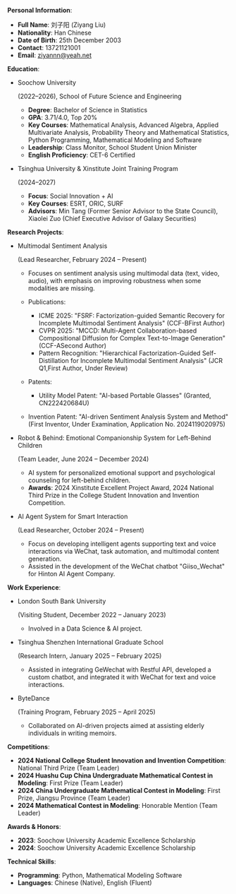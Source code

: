 **Personal Information**:

- **Full Name**: 刘子阳 (Ziyang Liu)
- **Nationality**: Han Chinese
- **Date of Birth**: 25th December 2003
- **Contact**: 13721121001
- **Email**: ziyannn@yeah.net

**Education**:

- Soochow University

   (2022–2026), School of Future Science and Engineering

  - **Degree**: Bachelor of Science in Statistics
  - **GPA**: 3.71/4.0, Top 20%
  - **Key Courses**: Mathematical Analysis, Advanced Algebra, Applied Multivariate Analysis, Probability Theory and Mathematical Statistics, Python Programming, Mathematical Modeling and Software
  - **Leadership**: Class Monitor, School Student Union Minister
  - **English Proficiency**: CET-6 Certified

- Tsinghua University & Xinstitute Joint Training Program

   (2024–2027)

  - **Focus**: Social Innovation + AI
  - **Key Courses**: ESRT, ORIC, SURF
  - **Advisors**: Min Tang (Former Senior Advisor to the State Council), Xiaolei Zuo (Chief Executive Advisor of Galaxy Securities)

**Research Projects**:

- Multimodal Sentiment Analysis

   (Lead Researcher, February 2024 – Present)

  - Focuses on sentiment analysis using multimodal data (text, video, audio), with emphasis on improving robustness when some modalities are missing.

  - Publications:

    - ICME 2025: "FSRF: Factorization-guided Semantic Recovery for Incomplete Multimodal Sentiment Analysis" (CCF-BFirst Author)
    - CVPR 2025: "MCCD: Multi-Agent Collaboration-based Compositional Diffusion for Complex Text-to-Image Generation" (CCF-ASecond Author)
    - Pattern Recognition: "Hierarchical Factorization-Guided Self-Distillation for Incomplete Multimodal Sentiment Analysis" (JCR Q1,First Author, Under Review)
    
  - Patents:

    - Utility Model Patent: "AI-based Portable Glasses" (Granted, CN222420684U)
  - Invention Patent: "AI-driven Sentiment Analysis System and Method" (First Inventor, Under Examination, Application No. 2024119020975)
  
- Robot & Behind: Emotional Companionship System for Left-Behind Children

   (Team Leader, June 2024 – December 2024)

  - AI system for personalized emotional support and psychological counseling for left-behind children.
  - **Awards**: 2024 Xinstitute Excellent Project Award, 2024 National Third Prize in the College Student Innovation and Invention Competition.

- AI Agent System for Smart Interaction

   (Lead Researcher, October 2024 – Present)

  - Focus on developing intelligent agents supporting text and voice interactions via WeChat, task automation, and multimodal content generation.
  - Assisted in the development of the WeChat chatbot "Giiso_Wechat" for Hinton AI Agent Company.

**Work Experience**:

- London South Bank University

   (Visiting Student, December 2022 – January 2023)

  - Involved in a Data Science & AI project.

- Tsinghua Shenzhen International Graduate School

   (Research Intern, January 2025 – February 2025)

  - Assisted in integrating GeWechat with Restful API, developed a custom chatbot, and integrated it with WeChat for text and voice interactions.

- ByteDance

   (Training Program, February 2025 – April 2025)

  - Collaborated on AI-driven projects aimed at assisting elderly individuals in writing memoirs.

**Competitions**:

- **2024 National College Student Innovation and Invention Competition**: National Third Prize (Team Leader)
- **2024 Huashu Cup China Undergraduate Mathematical Contest in Modeling**: First Prize (Team Leader)
- **2024 China Undergraduate Mathematical Contest in Modeling**: First Prize, Jiangsu Province (Team Leader)
- **2024 Mathematical Contest in Modeling**: Honorable Mention (Team Leader)

**Awards & Honors**:

- **2023**: Soochow University Academic Excellence Scholarship
- **2024**: Soochow University Academic Excellence Scholarship

**Technical Skills**:

- **Programming**: Python, Mathematical Modeling Software
- **Languages**: Chinese (Native), English (Fluent)